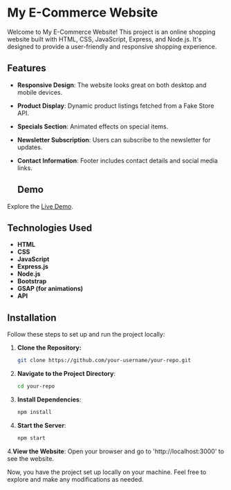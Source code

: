 # My E-Commerce Website

Welcome to My E-Commerce Website! This project is an online shopping website built with HTML, CSS, JavaScript, Express, and Node.js. It's designed to provide a user-friendly and responsive shopping experience.

## Features

- **Responsive Design**: The website looks great on both desktop and mobile devices.
- **Product Display**: Dynamic product listings fetched from a Fake Store API.
- **Specials Section**: Animated effects on special items.
- **Newsletter Subscription**: Users can subscribe to the newsletter for updates.
- **Contact Information**: Footer includes contact details and social media links.


  ## Demo

Explore the [Live Demo](https://e-commercesite-wcrr.onrender.com/).


## Technologies Used

- **HTML**
- **CSS**
- **JavaScript**
- **Express.js**
- **Node.js**
- **Bootstrap**
- **GSAP (for animations)**
- **API**

## Installation

Follow these steps to set up and run the project locally:

1. **Clone the Repository:**
   ```bash
   git clone https://github.com/your-username/your-repo.git

1. **Navigate to the Project Directory**:
   ```bash
   cd your-repo
   
2. **Install Dependencies**:
   ```bash
   npm install

3. **Start the Server**:
   ```bash
   npm start

4.**View the Website**:
Open your browser and go to 'http://localhost:3000' to see the website.

Now, you have the project set up locally on your machine. Feel free to explore and make any modifications as needed.
